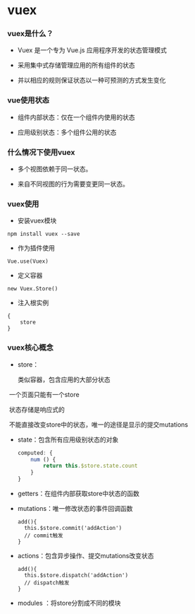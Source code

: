 # vuex

### vuex是什么？

- Vuex 是一个专为 Vue.js 应用程序开发的状态管理模式

- 采用集中式存储管理应用的所有组件的状态

- 并以相应的规则保证状态以一种可预测的方式发生变化



### vue使用状态

- 组件内部状态：仅在一个组件内使用的状态

- 应用级别状态：多个组件公用的状态



### 什么情况下使用vuex

- 多个视图依赖于同一状态。

- 来自不同视图的行为需要变更同一状态。



### vuex使用

- 安装vuex模块

```
npm install vuex --save
```

- 作为插件使用

```
Vue.use(Vuex)
```

- 定义容器

```
new Vuex.Store()
```

- 注入根实例

```
{
	store
}
```



### vuex核心概念

- store：

  类似容器，包含应用的大部分状态

​        一个页面只能有一个store

​        状态存储是响应式的

​        不能直接改变store中的状态，唯一的途径是显示的提交mutations

- state：包含所有应用级别状态的对象

  ```js
  computed: {
      num () {
          return this.$store.state.count
      }
  }
  ```

  

- getters：在组件内部获取store中状态的函数

- mutations：唯一修改状态的事件回调函数

  ```
  add(){
  	this.$store.commit('addAction')
  	// commit触发
  }
  ```

  

- actions：包含异步操作、提交mutations改变状态

  ```add(){
  add(){
  	this.$store.dispatch('addAction')
  	// dispatch触发
  }
  ```

- modules ：将store分割成不同的模块